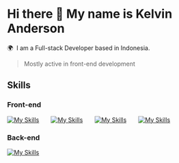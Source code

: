 Hi there 👋 My name is Kelvin Anderson
========================================================================================================================================

🌍  I am a Full-stack Developer based in Indonesia.
> Mostly active in front-end development

## Skills
### Front-end
[![My Skills](https://skillicons.dev/icons?i=html,css)](https://skillicons.dev) &nbsp;&nbsp;&nbsp;&nbsp;&nbsp; 
[![My Skills](https://skillicons.dev/icons?i=js,ts)](https://skillicons.dev) &nbsp;&nbsp;&nbsp;&nbsp;&nbsp; 
[![My Skills](https://skillicons.dev/icons?i=react,next)](https://skillicons.dev) &nbsp;&nbsp;&nbsp;&nbsp;&nbsp; 
[![My Skills](https://skillicons.dev/icons?i=flutter,tailwind)](https://skillicons.dev) &nbsp;&nbsp;&nbsp;&nbsp;&nbsp;

### Back-end
[![My Skills](https://skillicons.dev/icons?i=go,python)](https://skillicons.dev)
